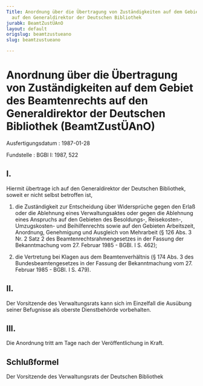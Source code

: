 ```yaml
---
Title: Anordnung über die Übertragung von Zuständigkeiten auf dem Gebiet des Beamtenrechts
  auf den Generaldirektor der Deutschen Bibliothek
jurabk: BeamtZustÜAnO
layout: default
origslug: beamtzustueano
slug: beamtzustueano

---
```


# Anordnung über die Übertragung von Zuständigkeiten auf dem Gebiet des Beamtenrechts auf den Generaldirektor der Deutschen Bibliothek (BeamtZustÜAnO)

Ausfertigungsdatum
:   1987-01-28

Fundstelle
:   BGBl I: 1987, 522



## I.

Hiermit übertrage ich auf den Generaldirektor der Deutschen
Bibliothek, soweit er nicht selbst betroffen ist,

1.  die Zuständigkeit zur Entscheidung über Widersprüche gegen den Erlaß
    oder die Ablehnung eines Verwaltungsaktes oder gegen die Ablehnung
    eines Anspruchs auf den Gebieten des Besoldungs-, Reisekosten-,
    Umzugskosten- und Beihilfenrechts sowie auf den Gebieten Arbeitszeit,
    Anordnung, Genehmigung und Ausgleich von Mehrarbeit (§ 126 Abs. 3 Nr.
    2 Satz 2 des Beamtenrechtsrahmengesetzes in der Fassung der
    Bekanntmachung vom 27. Februar 1985 - BGBl. I S. 462);


2.  die Vertretung bei Klagen aus dem Beamtenverhältnis (§ 174 Abs. 3 des
    Bundesbeamtengesetzes in der Fassung der Bekanntmachung vom 27.
    Februar 1985 - BGBl. I S. 479).





## II.

Der Vorsitzende des Verwaltungsrats kann sich im Einzelfall die
Ausübung seiner Befugnisse als oberste Dienstbehörde vorbehalten.


## III.

Die Anordnung tritt am Tage nach der Veröffentlichung in Kraft.


## Schlußformel

Der Vorsitzende des Verwaltungsrats der Deutschen Bibliothek

